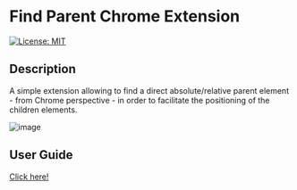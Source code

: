 # Find Parent Chrome Extension
[![License: MIT](https://img.shields.io/badge/License-MIT-blue.svg)](https://github.com/b4ry/findParentChromeExtension/blob/main/LICENSE)

## Description

A simple extension allowing to find a direct absolute/relative parent element - from Chrome perspective - in order to facilitate the positioning of the children elements.

![image](https://user-images.githubusercontent.com/3950530/138863948-eb82b6b2-598d-4f81-9c52-23555494fc48.png)

## User Guide

<a href="https://github.com/b4ry/findParentChromeExtension/blob/main/USER_GUIDE.md">Click here!</a>

